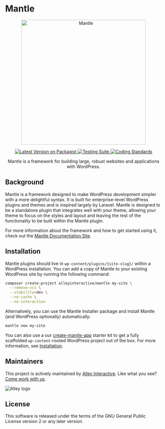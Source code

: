 # Mantle

<p align="center">
	<img src="https://d33wubrfki0l68.cloudfront.net/3bdfe485d84d4032b73fbb0b06cb0db6be881eee/79a09/logo.svg" width="400" alt="Mantle" />
</p>

<p align="center">
	<a href="https://packagist.org/packages/alleyinteractive/mantle-framework">
		<img src="https://img.shields.io/packagist/v/alleyinteractive/mantle-framework.svg?style=flat-square" alt="Latest Version on Packagist" />
	</a>
	<a href="https://github.com/alleyinteractive/mantle/actions/workflows/tests.yml">
		<img src="https://github.com/alleyinteractive/mantle/actions/workflows/tests.yml/badge.svg" alt="Testing Suite" />
	</a>
	<a href="https://github.com/alleyinteractive/mantle/actions/workflows/coding-standards.yml">
		<img src="https://github.com/alleyinteractive/mantle/actions/workflows/coding-standards.yml/badge.svg" alt="Coding Standards" />
	</a>
</p>

<p align="center">
	Mantle is a framework for building large, robust websites and applications with WordPress.
</p>

## Background

Mantle is a framework designed to make WordPress development simpler with a more
delightful syntax. It is built for enterprise-level WordPress plugins and themes
and is inspired largely by Laravel. Mantle is designed to be a standalone plugin
that integrates well with your theme, allowing your theme to focus on the styles
and layout and leaving the rest of the functionality to be built within the
Mantle plugin.

For more information about the framework and how to get started using it, check
out the [Mantle Documentation Site](https://mantle.alley.com/).

## Installation

Mantle plugins should live in `wp-content/plugins/{site-slug}/` within a
WordPress installation. You can add a copy of Mantle to your existing WordPress
site by running the following command:

```bash
composer create-project alleyinteractive/mantle my-site \
  --remove-vcs \
  --stability=dev \
  --no-cache \
  --no-interaction
```

Alternatively, you can use the Mantle Installer package and install Mantle (and
WordPress optionally) automatically:

```bash
mantle new my-site
```

You can also use a our
[create-mantle-app](https://github.com/alleyinteractive/create-mantle-app)
starter kit to get a fully scaffolded `wp-content`-rooted WordPress project out
of the box. For more information, see
[Installation](https://mantle.alley.com/getting-started/installation.html).

## Maintainers

This project is actively maintained by [Alley
Interactive](https://github.com/alleyinteractive). Like what you see? [Come work
with us](https://alley.com/careers/).

![Alley logo](https://avatars.githubusercontent.com/u/1733454?s=200&v=4)

## License

This software is released under the terms of the GNU General Public License
version 2 or any later version.
